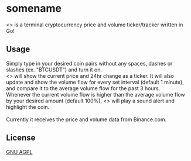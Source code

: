 # somename

<> is a terminal cryptocurrency price and volume ticker/tracker written in Go!

## Usage

Simply type in your desired coin pairs without any spaces, dashes or slashes (ex. "BTCUSDT") and turn it on.\
<> will show the current price and 24hr change as a ticker. It will also update and show the volume flow for every set interval (default 1 minute), and compare it to the average volume flow for the past 3 hours.\
Whenever the current volume flow is higher than the average volume flow by your desired amount (default 100%), <> will play a sound alert and highlight the coin.\
\
Currently it receives the price and volume data from Binance.com.

## License
[GNU AGPL](https://choosealicense.com/licenses/agpl-3.0/)

